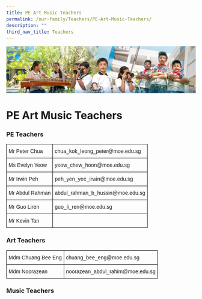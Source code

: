 ```yaml
---
title: PE Art Music Teachers
permalink: /our-family/Teachers/PE-Art-Music-Teachers/
description: ""
third_nav_title: Teachers
---
```

![](/images/AboutUs.jpg)

PE Art Music Teachers
=====================

### **PE Teachers**

<style type="text/css">
.tg  {border-collapse:collapse;border-spacing:0;}
.tg td{border-color:black;border-style:solid;border-width:1px;font-family:Arial, sans-serif;font-size:14px;
  overflow:hidden;padding:10px 5px;word-break:normal;}
.tg th{border-color:black;border-style:solid;border-width:1px;font-family:Arial, sans-serif;font-size:14px;
  font-weight:normal;overflow:hidden;padding:10px 5px;word-break:normal;}
.tg .tg-0lax{text-align:left;vertical-align:top}
</style>
<table class="tg">
<thead>
  <tr>
    <th class="tg-0lax"><span style="font-weight:normal">Mr Peter Chua</span></th>
    <th class="tg-0lax"><span style="font-weight:normal">chua_kok_leong_peter@moe.edu.sg</span><br></th>
  </tr>
</thead>
<tbody>
  <tr>
    <td class="tg-0lax"><span style="font-weight:normal">Ms Evelyn Yeow</span><br></td>
    <td class="tg-0lax"><span style="font-weight:normal">yeow_chew_hoon@moe.edu.sg</span><br></td>
  </tr>
  <tr>
    <td class="tg-0lax"><span style="font-weight:normal">Mr Irwin Peh</span><br></td>
    <td class="tg-0lax"><span style="font-weight:normal">peh_yen_yee_irwin@moe.edu.sg</span><br></td>
  </tr>
  <tr>
    <td class="tg-0lax"><span style="font-weight:400">Mr Abdul Rahman</span><br></td>
    <td class="tg-0lax"><span style="font-weight:400">abdul_rahman_b_hussin@moe.edu.sg</span><br></td>
  </tr>
  <tr>
    <td class="tg-0lax"><span style="font-weight:400">Mr Guo Liren</span><br></td>
    <td class="tg-0lax"><span style="font-weight:400">guo_li_ren@moe.edu.sg</span></td>
  </tr>
  <tr>
    <td class="tg-0lax"><span style="font-weight:400">Mr Kevin Tan</span></td>
    <td class="tg-0lax"></td>
  </tr>
</tbody>
</table>

### **Art Teachers**

<style type="text/css">
.tg  {border-collapse:collapse;border-spacing:0;}
.tg td{border-color:black;border-style:solid;border-width:1px;font-family:Arial, sans-serif;font-size:14px;
  overflow:hidden;padding:10px 5px;word-break:normal;}
.tg th{border-color:black;border-style:solid;border-width:1px;font-family:Arial, sans-serif;font-size:14px;
  font-weight:normal;overflow:hidden;padding:10px 5px;word-break:normal;}
.tg .tg-0lax{text-align:left;vertical-align:top}
</style>
<table class="tg">
<thead>
  <tr>
    <th class="tg-0lax"><span style="font-weight:normal">Mdm Chuang Bee Eng</span></th>
    <th class="tg-0lax"><span style="font-weight:normal">chuang_bee_eng@moe.edu.sg</span><br></th>
  </tr>
</thead>
<tbody>
  <tr>
    <td class="tg-0lax"><span style="font-weight:normal">Mdm Noorazean</span><br></td>
    <td class="tg-0lax"><span style="font-weight:normal">noorazean_abdul_rahim@moe.edu.sg</span></td>
  </tr>
</tbody>
</table>

### **Music Teachers**